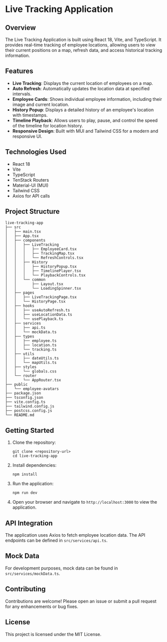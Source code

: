 # Live Tracking Application

## Overview
The Live Tracking Application is built using React 18, Vite, and TypeScript. It provides real-time tracking of employee locations, allowing users to view their current positions on a map, refresh data, and access historical tracking information.

## Features
- **Live Tracking**: Displays the current location of employees on a map.
- **Auto Refresh**: Automatically updates the location data at specified intervals.
- **Employee Cards**: Shows individual employee information, including their image and current location.
- **History Popup**: Displays a detailed history of an employee's location with timestamps.
- **Timeline Playback**: Allows users to play, pause, and control the speed of the timeline for location history.
- **Responsive Design**: Built with MUI and Tailwind CSS for a modern and responsive UI.

## Technologies Used
- React 18
- Vite
- TypeScript
- TenStack Routers
- Material-UI (MUI)
- Tailwind CSS
- Axios for API calls

## Project Structure
```
live-tracking-app
├── src
│   ├── main.tsx
│   ├── App.tsx
│   ├── components
│   │   ├── LiveTracking
│   │   │   ├── EmployeeCard.tsx
│   │   │   ├── TrackingMap.tsx
│   │   │   └── RefreshControls.tsx
│   │   ├── History
│   │   │   ├── HistoryPopup.tsx
│   │   │   ├── TimelinePlayer.tsx
│   │   │   └── PlaybackControls.tsx
│   │   └── common
│   │       ├── Layout.tsx
│   │       └── LoadingSpinner.tsx
│   ├── pages
│   │   ├── LiveTrackingPage.tsx
│   │   └── HistoryPage.tsx
│   ├── hooks
│   │   ├── useAutoRefresh.ts
│   │   ├── useLocationData.ts
│   │   └── usePlayback.ts
│   ├── services
│   │   ├── api.ts
│   │   └── mockData.ts
│   ├── types
│   │   ├── employee.ts
│   │   ├── location.ts
│   │   └── tracking.ts
│   ├── utils
│   │   ├── dateUtils.ts
│   │   └── mapUtils.ts
│   ├── styles
│   │   └── globals.css
│   └── router
│       └── AppRouter.tsx
├── public
│   └── employee-avatars
├── package.json
├── tsconfig.json
├── vite.config.ts
├── tailwind.config.js
├── postcss.config.js
└── README.md
```

## Getting Started
1. Clone the repository:
   ```
   git clone <repository-url>
   cd live-tracking-app
   ```

2. Install dependencies:
   ```
   npm install
   ```

3. Run the application:
   ```
   npm run dev
   ```

4. Open your browser and navigate to `http://localhost:3000` to view the application.

## API Integration
The application uses Axios to fetch employee location data. The API endpoints can be defined in `src/services/api.ts`.

## Mock Data
For development purposes, mock data can be found in `src/services/mockData.ts`.

## Contributing
Contributions are welcome! Please open an issue or submit a pull request for any enhancements or bug fixes.

## License
This project is licensed under the MIT License.